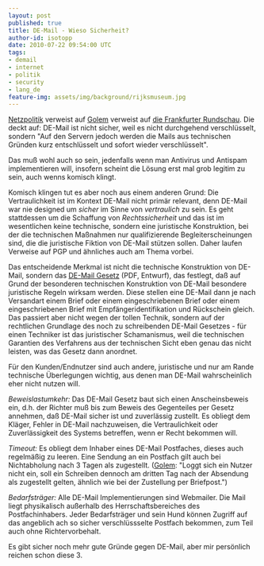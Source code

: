 ```yaml
---
layout: post
published: true
title: DE-Mail - Wieso Sicherheit?
author-id: isotopp
date: 2010-07-22 09:54:00 UTC
tags:
- demail
- internet
- politik
- security
- lang_de
feature-img: assets/img/background/rijksmuseum.jpg
---
```

<a href='http://www.netzpolitik.org/2010/de-mail-freund-liest-mit/'>Netzpolitik</a> verweist auf <a href='http://www.golem.de/1007/76609.html'>Golem</a> verweist auf <a href='http://www.fr-online.de/in_und_ausland/wirtschaft/aktuell/2868446_De-Mail-Elektronischer-Kuvertwechsel.html'>die Frankfurter Rundschau</a>.  Die deckt auf: DE-Mail ist nicht sicher, weil es nicht durchgehend verschlüsselt, sondern "Auf den Servern jedoch werden die Mails aus technischen Gründen kurz entschlüsselt und sofort wieder verschlüsselt".

Das muß wohl auch so sein, jedenfalls wenn man Antivirus und Antispam implementieren will, insofern scheint die Lösung erst mal grob legitim zu sein, auch wenns komisch klingt.

Komisch klingen tut es aber noch aus einem anderen Grund: Die Vertraulichkeit ist im Kontext DE-Mail nicht primär relevant, denn DE-Mail war nie designed um <em>sicher</em> im Sinne von <em>vertraulich</em> zu sein. Es geht stattdessen um die Schaffung von <em>Rechtssicherheit</em> und das ist im wesentlichen keine technische, sondern eine juristische Konstruktion, bei der die technischen Maßnahmen nur qualifizierende Begleiterscheinungen sind, die die juristische Fiktion von DE-Mail stützen sollen. Daher laufen Verweise auf PGP und ähnliches auch am Thema vorbei.

Das entscheidende Merkmal ist nicht die technische Konstruktion von DE-Mail, sondern das <a href='http://www.netzpolitik.org/wp-upload/100702_De-Mail-Gesetz_Referentenentwurf.pdf'>DE-Mail Gesetz</a> (PDF, Entwurf), das festlegt, daß auf Grund der besonderen technischen Konstruktion von DE-Mail besondere juristische Regeln wirksam werden. Diese stellen eine DE-Mail dann je nach Versandart einem Brief oder einem eingeschriebenen Brief oder einem eingeschriebenen Brief mit Empfängeridentifikation und Rückschein gleich. Das passiert aber nicht wegen der tollen Technik, sondern auf der rechtlichen Grundlage des noch zu schreibenden DE-Mail Gesetzes - für einen Techniker ist das juristischer Schamanismus, weil die technischen Garantien des Verfahrens aus der technischen Sicht eben genau das nicht leisten, was das Gesetz dann anordnet.

Für den Kunden/Endnutzer sind auch andere, juristische und nur am Rande technische Überlegungen wichtig, aus denen man DE-Mail wahrscheinlich eher nicht nutzen will.
<br />

<em>Beweislastumkehr:</em> Das DE-Mail Gesetz baut sich einen Anscheinsbeweis ein, d.h. der Richter muß bis zum Beweis des Gegenteiles per Gesetz annehmen, daß DE-Mail sicher ist und zuverlässig zustellt. Es obliegt dem Kläger, Fehler in DE-Mail nachzuweisen, die Vertraulichkeit oder Zuverlässigkeit des Systems betreffen, wenn er Recht bekommen will.

<em>Timeout:</em> Es obliegt dem Inhaber eines DE-Mail Postfaches, dieses auch regelmäßig zu leeren. Eine Sendung an ein Postfach gilt auch bei Nichtabholung nach 3 Tagen als zugestellt. (<a href='http://www.golem.de/1007/76387.html'>Golem</a>: "Loggt sich ein Nutzer nicht ein, soll ein Schreiben dennoch am dritten Tag nach der Absendung als zugestellt gelten, ähnlich wie bei der Zustellung per Briefpost.")

<em>Bedarfsträger:</em> Alle DE-Mail Implementierungen sind Webmailer. Die Mail liegt physikalisch außerhalb des Herrschaftsbereiches des Postfachinhabers. Jeder Bedarfsträger und sein Hund können Zugriff auf das angeblich ach so sicher verschlüssselte Postfach bekommen, zum Teil auch ohne Richtervorbehalt.

Es gibt sicher noch mehr gute Gründe gegen DE-Mail, aber mir persönlich reichen schon diese 3.

